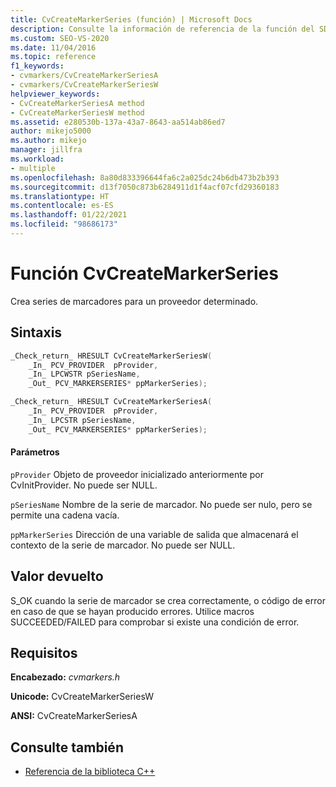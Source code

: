 ```yaml
---
title: CvCreateMarkerSeries (función) | Microsoft Docs
description: Consulte la información de referencia de la función del SDK CvCreateMarkerSeries (biblioteca de C) del visualizador de simultaneidad.
ms.custom: SEO-VS-2020
ms.date: 11/04/2016
ms.topic: reference
f1_keywords:
- cvmarkers/CvCreateMarkerSeriesA
- cvmarkers/CvCreateMarkerSeriesW
helpviewer_keywords:
- CvCreateMarkerSeriesA method
- CvCreateMarkerSeriesW method
ms.assetid: e280530b-137a-43a7-8643-aa514ab86ed7
author: mikejo5000
ms.author: mikejo
manager: jillfra
ms.workload:
- multiple
ms.openlocfilehash: 8a80d833396644fa6c2a025dc24b6db473b2b393
ms.sourcegitcommit: d13f7050c873b6284911d1f4acf07cfd29360183
ms.translationtype: HT
ms.contentlocale: es-ES
ms.lasthandoff: 01/22/2021
ms.locfileid: "98686173"
---
```

# <a name="cvcreatemarkerseries-function"></a>Función CvCreateMarkerSeries
Crea series de marcadores para un proveedor determinado.

## <a name="syntax"></a>Sintaxis

```C
_Check_return_ HRESULT CvCreateMarkerSeriesW(
    _In_ PCV_PROVIDER  pProvider,
    _In_ LPCWSTR pSeriesName,
    _Out_ PCV_MARKERSERIES* ppMarkerSeries);

_Check_return_ HRESULT CvCreateMarkerSeriesA(
    _In_ PCV_PROVIDER  pProvider,
    _In_ LPCSTR pSeriesName,
    _Out_ PCV_MARKERSERIES* ppMarkerSeries);
```

#### <a name="parameters"></a>Parámetros
 `pProvider` Objeto de proveedor inicializado anteriormente por CvInitProvider. No puede ser NULL.

 `pSeriesName` Nombre de la serie de marcador. No puede ser nulo, pero se permite una cadena vacía.

 `ppMarkerSeries` Dirección de una variable de salida que almacenará el contexto de la serie de marcador. No puede ser NULL.

## <a name="return-value"></a>Valor devuelto
 S_OK cuando la serie de marcador se crea correctamente, o código de error en caso de que se hayan producido errores. Utilice macros SUCCEEDED/FAILED para comprobar si existe una condición de error.

## <a name="requirements"></a>Requisitos
 **Encabezado:** *cvmarkers.h*

 **Unicode:** CvCreateMarkerSeriesW

 **ANSI:** CvCreateMarkerSeriesA

## <a name="see-also"></a>Consulte también
- [Referencia de la biblioteca C++](../profiling/cpp-library-reference.md)